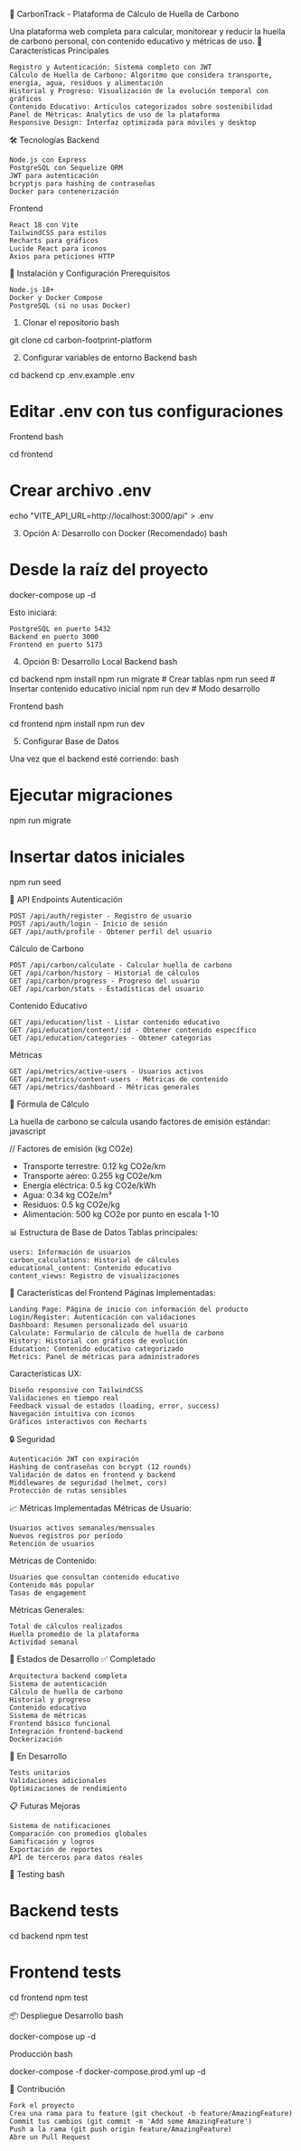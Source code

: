 🌱 CarbonTrack - Plataforma de Cálculo de Huella de Carbono

Una plataforma web completa para calcular, monitorear y reducir la huella de carbono personal, con contenido educativo y métricas de uso.
🎯 Características Principales

    Registro y Autenticación: Sistema completo con JWT
    Cálculo de Huella de Carbono: Algoritmo que considera transporte, energía, agua, residuos y alimentación
    Historial y Progreso: Visualización de la evolución temporal con gráficos
    Contenido Educativo: Artículos categorizados sobre sostenibilidad
    Panel de Métricas: Analytics de uso de la plataforma
    Responsive Design: Interfaz optimizada para móviles y desktop

🛠️ Tecnologías
Backend

    Node.js con Express
    PostgreSQL con Sequelize ORM
    JWT para autenticación
    bcryptjs para hashing de contraseñas
    Docker para contenerización

Frontend

    React 18 con Vite
    TailwindCSS para estilos
    Recharts para gráficos
    Lucide React para iconos
    Axios para peticiones HTTP

🚀 Instalación y Configuración
Prerequisitos

    Node.js 18+
    Docker y Docker Compose
    PostgreSQL (si no usas Docker)

1. Clonar el repositorio
bash

git clone <url-del-repo>
cd carbon-footprint-platform

2. Configurar variables de entorno
Backend
bash

cd backend
cp .env.example .env
# Editar .env con tus configuraciones

Frontend
bash

cd frontend
# Crear archivo .env
echo "VITE_API_URL=http://localhost:3000/api" > .env

3. Opción A: Desarrollo con Docker (Recomendado)
bash

# Desde la raíz del proyecto
docker-compose up -d

Esto iniciará:

    PostgreSQL en puerto 5432
    Backend en puerto 3000
    Frontend en puerto 5173

4. Opción B: Desarrollo Local
Backend
bash

cd backend
npm install
npm run migrate  # Crear tablas
npm run seed     # Insertar contenido educativo inicial
npm run dev      # Modo desarrollo

Frontend
bash

cd frontend
npm install
npm run dev

5. Configurar Base de Datos

Una vez que el backend esté corriendo:
bash

# Ejecutar migraciones
npm run migrate

# Insertar datos iniciales
npm run seed

📡 API Endpoints
Autenticación

    POST /api/auth/register - Registro de usuario
    POST /api/auth/login - Inicio de sesión
    GET /api/auth/profile - Obtener perfil del usuario

Cálculo de Carbono

    POST /api/carbon/calculate - Calcular huella de carbono
    GET /api/carbon/history - Historial de cálculos
    GET /api/carbon/progress - Progreso del usuario
    GET /api/carbon/stats - Estadísticas del usuario

Contenido Educativo

    GET /api/education/list - Listar contenido educativo
    GET /api/education/content/:id - Obtener contenido específico
    GET /api/education/categories - Obtener categorías

Métricas

    GET /api/metrics/active-users - Usuarios activos
    GET /api/metrics/content-users - Métricas de contenido
    GET /api/metrics/dashboard - Métricas generales

🧮 Fórmula de Cálculo

La huella de carbono se calcula usando factores de emisión estándar:
javascript

// Factores de emisión (kg CO2e)
- Transporte terrestre: 0.12 kg CO2e/km
- Transporte aéreo: 0.255 kg CO2e/km  
- Energía eléctrica: 0.5 kg CO2e/kWh
- Agua: 0.34 kg CO2e/m³
- Residuos: 0.5 kg CO2e/kg
- Alimentación: 500 kg CO2e por punto en escala 1-10

📊 Estructura de Base de Datos
Tablas principales:

    users: Información de usuarios
    carbon_calculations: Historial de cálculos
    educational_content: Contenido educativo
    content_views: Registro de visualizaciones

🎨 Características del Frontend
Páginas Implementadas:

    Landing Page: Página de inicio con información del producto
    Login/Register: Autenticación con validaciones
    Dashboard: Resumen personalizado del usuario
    Calculate: Formulario de cálculo de huella de carbono
    History: Historial con gráficos de evolución
    Education: Contenido educativo categorizado
    Metrics: Panel de métricas para administradores

Características UX:

    Diseño responsive con TailwindCSS
    Validaciones en tiempo real
    Feedback visual de estados (loading, error, success)
    Navegación intuitiva con iconos
    Gráficos interactivos con Recharts

🔒 Seguridad

    Autenticación JWT con expiración
    Hashing de contraseñas con bcrypt (12 rounds)
    Validación de datos en frontend y backend
    Middlewares de seguridad (helmet, cors)
    Protección de rutas sensibles

📈 Métricas Implementadas
Métricas de Usuario:

    Usuarios activos semanales/mensuales
    Nuevos registros por período
    Retención de usuarios

Métricas de Contenido:

    Usuarios que consultan contenido educativo
    Contenido más popular
    Tasas de engagement

Métricas Generales:

    Total de cálculos realizados
    Huella promedio de la plataforma
    Actividad semanal

🚦 Estados de Desarrollo
✅ Completado

    Arquitectura backend completa
    Sistema de autenticación
    Cálculo de huella de carbono
    Historial y progreso
    Contenido educativo
    Sistema de métricas
    Frontend básico funcional
    Integración frontend-backend
    Dockerización

🔄 En Desarrollo

    Tests unitarios
    Validaciones adicionales
    Optimizaciones de rendimiento

📋 Futuras Mejoras

    Sistema de notificaciones
    Comparación con promedios globales
    Gamificación y logros
    Exportación de reportes
    API de terceros para datos reales

🧪 Testing
bash

# Backend tests
cd backend
npm test

# Frontend tests
cd frontend
npm test

📦 Despliegue
Desarrollo
bash

docker-compose up -d

Producción
bash

docker-compose -f docker-compose.prod.yml up -d

🤝 Contribución

    Fork el proyecto
    Crea una rama para tu feature (git checkout -b feature/AmazingFeature)
    Commit tus cambios (git commit -m 'Add some AmazingFeature')
    Push a la rama (git push origin feature/AmazingFeature)
    Abre un Pull Request


